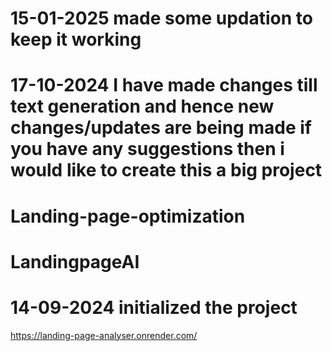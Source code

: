 # 15-01-2025 made some updation to keep it working 
# 17-10-2024  I have made changes till text generation and hence new changes/updates are being made if you have any suggestions then i would like to create this a big project
# Landing-page-optimization
# LandingpageAI
# 14-09-2024 initialized the project
https://landing-page-analyser.onrender.com/
